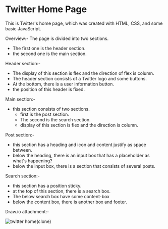 # Twitter Home Page
This is Twitter's home page, which was created with HTML, CSS, and some basic JavaScript.

Overview:- The page is divided into two sections.

- The first one is the header section. 
- the second one is the main section.


Header section:- 

- The display of this section is flex and the direction of flex is column.
- The header section consists of a Twitter logo and some buttons.
- At the bottom, there is a user information button.
- the position of this header is fixed.

Main section:-

- this section consists of two sections.
	- first is the post section.
	- The second is the search section.
	- display of this section is flex and the direction is column.

Post section:-

- this section has a heading and icon and content justify as space between.
- below the heading, there is an input box that has a placeholder as what's happening?
- below the input box, there is a section that consists of several posts.

Search section:-

- this section has a position sticky.
- at the top of this section, there is a search box.
- The below search box have some content-box
- below the content box, there is another box and footer.

Draw.io attachment:-

![twitter home(clone)](https://user-images.githubusercontent.com/82587103/129725638-81abf05f-6927-4401-a747-3d2bb6cec171.png)


